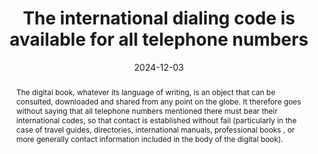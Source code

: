 ---
N: '123'
Rubrique: Internationalisation
title: The international dialing code is available for all telephone numbers
detail: The international dialing code is available for all telephone numbers
abstract: The digital book, whatever its language of writing, is an object that can be consulted, downloaded and shared from any point on the globe. It therefore goes without saying that all telephone numbers mentioned there must bear their international codes, so that contact is established without fail (particularly in the case of travel guides, directories, international manuals, professional books , or more generally contact information included in the body of the digital book).
categories: ["Internationalisation"]
agrege: O4123-E034
opquast: '4 123'
indiceebook: '34'
description: "Règle n° 034"
before: "033"
weight: "034"
after: "035"
actif: '1'
layout: rules
date: 2024-12-03
tags: ["Contact"]
objectif: ["Allow immediate use of telephone contact regardless of user context"]
Meo: ["Start each phone number with the two-digit country code preceded by a plus symbol, for example '+33' for France. Replace the zero, which may appear as the first digit, with the country code.
Present the telephone number as a series of pairs of numbers separated by a non-breaking space, where the first pair, corresponding to the country code, begins with a plus symbol, and the second pair contains only a figure, to harmonize the rest. For example, '+33 1 00 00 00 00'.
"]
Controle: ["For each phone number:
<ul><li>Check that the two-digit country code appears first, preceded by a plus symbol, for example '+33' for France.</li>
<li>Check that the zero, which may appear as the first digit, is replaced by the country code.</li>
<li>Check that in its overall form it is a sequence of pairs of numbers separated by a non-breaking space, where the first pair, corresponding to the country code, begins with a plus symbol, and the second pair contains only one digit. For example, '+33 1 00 00 00 00'</li></ul>."]
epubcheck: false
ace: false
humancheck: true
Source: ["Opquast"]
Referentiel: [""]
Steps: ["conception", "editorial"]
---